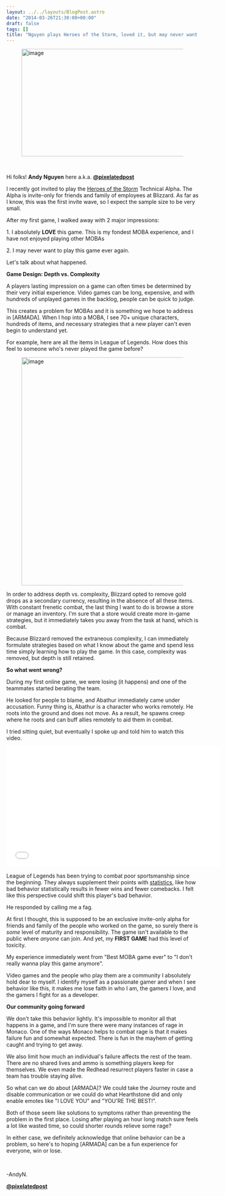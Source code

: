 ```yaml
---
layout: ../../layouts/BlogPost.astro
date: "2014-03-26T21:30:00+00:00"
draft: false
tags: []
title: "Nguyen plays Heroes of the Storm, loved it, but may never want to play it again"
---
```


<p><span><span><figure class="tmblr-full" data-orig-height="281" data-orig-width="500" data-orig-src="https://lh4.googleusercontent.com/Iohoxonu3baPH7qFYTWycUPFEjX7KWKtyWOGK5hpjXhosETBinc0GO-TChExMvbezK9nUCcVWhUZ_vpN8ENgMMrW9hQ6DdmVENg9dfL0u_kQmxCAPYzra-VQGJbYgQ"><img alt="image" height="281px;" src="/assets/blog/img/2014-03-26-nguyen-plays-heroes-of-the-storm-loved-it-but-may-never-want-to-play-it-again\6e5f9ea25a0d580f2d0244ec54c2490d53a3b164d7adaf2dffd3e61a56f3d344.jpg" width="500px;" data-orig-height="281" data-orig-width="500" data-orig-src="https://lh4.googleusercontent.com/Iohoxonu3baPH7qFYTWycUPFEjX7KWKtyWOGK5hpjXhosETBinc0GO-TChExMvbezK9nUCcVWhUZ_vpN8ENgMMrW9hQ6DdmVENg9dfL0u_kQmxCAPYzra-VQGJbYgQ"></figure><span></span><br><span></span></span></span></p>
<p><span>Hi folks! </span><strong>Andy Nguyen</strong><span> here a.k.a. </span><strong><a href="http://www.twitter.com/pixelatedpost" target="_blank">@pixelatedpost</a></strong></p>
<p><span>I recently got invited to play the </span><span><a href="http://www.heroesofthestorm.com/en-us" target="_blank">Heroes of the Storm</a>&nbsp;</span><span>Technical Alpha. The Alpha is invite-only for friends and family of employees at Blizzard. As far as I know, this was the first invite wave, so I expect the sample size to be very small.</span></p>
<p><span>After my first game, I walked away with 2 major impressions:</span></p>
<p><span>1. I absolutely </span><span><strong>LOVE</strong></span><span> this game. This is my fondest MOBA experience, and I have not enjoyed playing other MOBAs</span></p>
<p><span>2. I may never want to play this game ever again.</span></p>
<p><span>Let's talk about what happened.</span><!-- more --></p>
<p><strong>Game Design: Depth vs. Complexity</strong></p>
<p><span>A players lasting impression on a game can often times be determined by their very initial experience. Video games can be long, expensive, and with hundreds of unplayed games in the backlog, people can be quick to judge.</span></p>
<p><span>This creates a problem for MOBAs and it is something we hope to address in [ARMADA]. When I hop into a MOBA, I see 70+ unique characters, hundreds of items, and necessary strategies that a new player can't even begin to understand yet.</span></p>
<p><span>For example, here are all the items in League of Legends. How does this feel to someone who's never played the game before?</span><figure class="tmblr-full" data-orig-height="596" data-orig-width="500" data-orig-src="https://lh5.googleusercontent.com/kipf02w_x4pG79Cs3FB6tOy1_6lx3caXK2HZ774xPe63g2XXn9X09dt9DSaDmpgZKw42lTfUh8ueO58656KEiVCVvcYjosGdsHX5hJLaRh_U2leyINyE7QdwyZj83g"><img alt="image" height="596px;" src="/assets/blog/img/2014-03-26-nguyen-plays-heroes-of-the-storm-loved-it-but-may-never-want-to-play-it-again\5f8371e0b4267f3828798a523a5dc5ac42ed265d40dc28582489af4dbef9131a.png" width="500px;" data-orig-height="596" data-orig-width="500" data-orig-src="https://lh5.googleusercontent.com/kipf02w_x4pG79Cs3FB6tOy1_6lx3caXK2HZ774xPe63g2XXn9X09dt9DSaDmpgZKw42lTfUh8ueO58656KEiVCVvcYjosGdsHX5hJLaRh_U2leyINyE7QdwyZj83g"></figure><span>In order to address depth vs. complexity, Blizzard opted to remove gold drops as a secondary currency, resulting in the absence of all these items. With constant frenetic combat, the last thing I want to do is browse a store or manage an inventory.&nbsp;I'm sure that a store would create more in-game strategies, but it immediately takes you away from the task at hand, which is combat.</span></p>
<p>Because Blizzard removed the extraneous complexity,&nbsp;I can immediately formulate strategies based on what I know about the game and spend less time simply learning how to play the game. In this case, complexity was removed, but depth is still retained.</p>
<p><strong>So what went wrong?</strong></p>
<p><span>During my first online game, we were losing (it happens) and one of the teammates started berating the team.</span></p>
<p><span>He looked for people to blame, and Abathur immediately came under accusation. Funny thing is, Abathur is a character who works remotely. He roots into the ground and does not move. As a result, he spawns creep where he roots and can buff allies remotely to aid them in combat.</span></p>
<p><span>I tried sitting quiet, but eventually I spoke up and told him to watch this video.</span></p>
<div class="vid-box"><iframe frameborder="0" height="315" src="//www.youtube.com/embed/ugXC7g3p0JU?rel=0" width="560"></iframe></div>
<p>League of Legends has been trying to combat poor sportsmanship since the beginning. They always supplement their points with <a href="http://www.gamasutra.com/view/news/191262/Video_Fixing_toxic_online_behavior_in_League_of_Legends.php" target="_blank">statistics</a>, like how bad behavior statistically results in fewer wins and fewer comebacks. I felt like this perspective could shift this player's bad behavior.</p>
<p><span>He responded by calling me a </span>fag<span>.</span></p>
<p><span>At first I thought, this is supposed to be an exclusive invite-only alpha for friends and family of the people who worked on the game, so surely there is </span><em>some</em><span> level of maturity and responsibility. The game isn't available to the public where </span><span><em>anyone</em> </span><span>can join. And yet, my </span><strong>FIRST GAME</strong><span> had this level of </span>toxicity<span>.</span></p>
<p><span>My experience immediately went from "Best MOBA game ever" to "I don't really wanna play this game anymore".</span></p>
<p><span>Video games and the people who play them are a community I absolutely hold dear to myself. I identify myself as a passionate gamer and when I see behavior like this, it makes me lose faith in who I am, the gamers I love, and the gamers I fight for as a developer.</span></p>
<p><strong>Our community going forward</strong></p>
<p><span>We don't take this behavior lightly. It's impossible to monitor all that happens in a game, and I'm sure there were many instances of rage in Monaco. One of the ways Monaco helps to combat rage is that it makes failure fun and somewhat expected. There is fun in the mayhem of getting caught and trying to get away.</span></p>
<p><span>We also limit how much an individual's failure affects the rest of the team. There are no shared lives and ammo is something players keep for themselves. We even made the Redhead resurrect players faster in case a team has trouble staying alive.</span></p>
<p><span>So what can we do about [ARMADA]? We could take the Journey route and disable communication or we could do what Hearthstone did and only enable emotes like "I LOVE YOU" and "YOU'RE THE BEST!".</span></p>
<p><span>Both of those seem like solutions to symptoms rather than preventing the problem in the first place. Losing after playing an hour long match sure feels a lot like wasted time, so could shorter rounds relieve some rage?</span></p>
<p><span>In either case, we definitely acknowledge that online behavior can be a problem, so here's to hoping [ARMADA] can be a fun experience for everyone, win or lose.</span></p>
<p><span><span><br><span></span></span></span></p>
<p><span>-AndyN.</span></p>
<p><strong><a href="https://twitter.com/pixelatedpost" title="@pixelatedpost" target="_blank">@pixelatedpost</a></strong></p>
<p><span id="docs-internal-guid-ef76838d-ff8f-2c4b-7298-b263462c76a3"><br><br><span></span></span></p>
